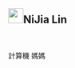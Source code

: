 <h2><a id="user-content-nijia-lin" class="anchor" aria-hidden="true" tabindex="-1" href="#nijia-lin"><span aria-hidden="true" class="octicon octicon-link"></span></a>
<a target="_blank" rel="noopener noreferrer nofollow" href="https://camo.githubusercontent.com/51a64d26cfc4c5b596c1d00b8f888245156f0d8056ac0cf4cabbe6918ae8d46d/68747470733a2f2f7370726f66696c652e6c696e652d7363646e2e6e65742f30684b76546f78586c7a46466c35466765422d3270714a676c47467a4e615a30314c584852616278684654446c4e493174614269565a61423543536a74484a31594a41434a534e307846486a703142574d5f5a30446f6258346d536d35414946454d584868627551"><img src="https://camo.githubusercontent.com/51a64d26cfc4c5b596c1d00b8f888245156f0d8056ac0cf4cabbe6918ae8d46d/68747470733a2f2f7370726f66696c652e6c696e652d7363646e2e6e65742f30684b76546f78586c7a46466c35466765422d3270714a676c47467a4e615a30314c584852616278684654446c4e493174614269565a61423543536a74484a31594a41434a534e307846486a703142574d5f5a30446f6258346d536d35414946454d584868627551" width="30" height="30" data-canonical-src="https://sprofile.line-scdn.net/0hKvToxXlzFFl5FgeB-2pqJglGFzNaZ01LXHRabxhFTDlNI1taBiVZaB5CSjtHJ1YJACJSN0xFHjp1BWM_Z0DobX4mSm5AIFEMXHhbuQ" style="max-width: 100%;"></a>NiJia Lin</h2><br><p>計算機 媽媽</p>
